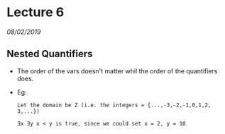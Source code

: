 # Lecture 6
*08/02/2019*
## Nested Quantifiers

- The order of the vars doesn't matter whil the order of the quantifiers does.

- Eg:
    ```
    Let the domain be Z (i.e. the integers = {...,-3,-2,-1,0,1,2, 3,...}) 

    ∃x ∃y x < y is true, since we could set x = 2, y = 10
    ```
